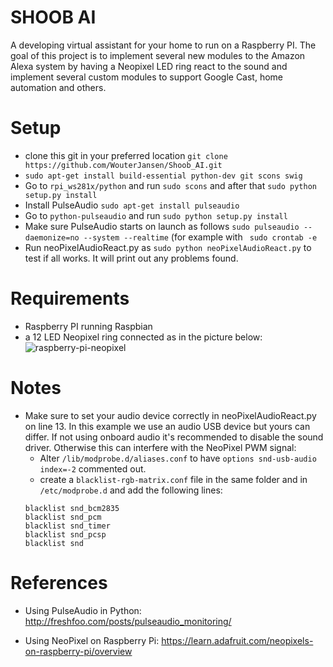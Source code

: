 # SHOOB AI
A developing virtual assistant for your home to run on a Raspberry PI. The goal of this project is to implement several new modules to the
Amazon Alexa system by having a Neopixel LED ring react to the sound and implement several custom modules to support Google Cast, home automation and others.

# Setup
* clone this git in your preferred location ```git clone https://github.com/WouterJansen/Shoob_AI.git```
* ```sudo apt-get install build-essential python-dev git scons swig```
* Go to ```rpi_ws281x/python``` and run ```sudo scons``` and after that ```sudo python setup.py install```
* Install PulseAudio ```sudo apt-get install pulseaudio```
* Go to ```python-pulseaudio``` and run ```sudo python setup.py install```
* Make sure PulseAudio starts on launch as follows ```sudo pulseaudio --daemonize=no --system --realtime``` (for example with ``` sudo crontab -e```
* Run neoPixelAudioReact.py as ```sudo python neoPixelAudioReact.py``` to test if all works. It will print out any problems found.

# Requirements
* Raspberry PI running Raspbian
* a 12 LED Neopixel ring connected as in the picture below:
  ![raspberry-pi-neopixel]
  
  
# Notes
* Make sure to set your audio device correctly in neoPixelAudioReact.py on line 13. In this example we use an audio USB device but yours can differ. If not using onboard audio it's recommended to disable the sound driver. Otherwise this can interfere with the NeoPixel PWM signal:
  * Alter  ```/lib/modprobe.d/aliases.conf``` to have ```options snd-usb-audio index=-2``` commented out.
  * create a ```blacklist-rgb-matrix.conf``` file in the same folder and in ```/etc/modprobe.d``` and add the following lines:
  ```  
  blacklist snd_bcm2835
  blacklist snd_pcm
  blacklist snd_timer
  blacklist snd_pcsp
  blacklist snd

  ```


# References
* Using PulseAudio in Python: http://freshfoo.com/posts/pulseaudio_monitoring/
* Using NeoPixel on Raspberry Pi: https://learn.adafruit.com/neopixels-on-raspberry-pi/overview
  
  
  
  
  
  
  
  
  
  
  
  [raspberry-pi-neopixel]: https://cdn.raspberrytips.nl/wp-content/uploads/2016/05/neopixel-raspberry-pi-led-ws281x-600x292.png "from  :https://raspberrytips.nl/neopixel-ws2811-raspberry-pi/"



